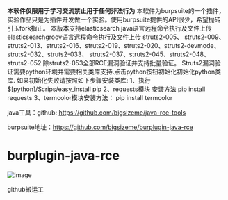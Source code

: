 ******本软件仅限用于学习交流禁止用于任何非法行为****** 
本软件为burpsuite的一个插件，实验作品只是为插件开发做一个实验。使用burpsuite提供的API很少，希望抛砖引玉fork指正。
本版本支持elasticsearch java语言远程命令执行及文件上传 elasticsearchgroov语言远程命令执行及文件上传 struts2-005、
struts2-009、struts2-013、struts2-016、struts2-019、struts2-020、struts2-devmode、 struts2-032、struts2-033、
struts2-037、struts2-045、struts2-048、struts2-052 除struts2-053全部RCE漏洞验证并支持批量验证。 
Struts2漏洞验证需要python环境并需要相关类库支持.点击python按钮初始化初始化python类库.
如果初始化失败请按照如下步骤安装类库:
1、执行 $[python]/Scrips/easy_install pip 
2、requests模块 安装方法 pip install requests 
3、termcolor模块安装方法： pip install termcolor     


java工具：github: https://github.com/bigsizeme/java-rce-tools 

burpsuite地址：https://github.com/bigsizeme/burplugin-java-rce


# burplugin-java-rce
![image](https://github.com/bigsizeme/burplugin-java-rce/blob/master/screenshot/ddd.png)

github搬运工